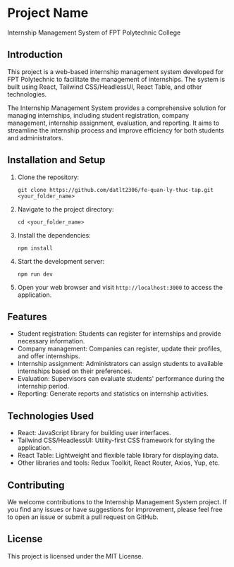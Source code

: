 # Project Name

Internship Management System of FPT Polytechnic College

## Introduction

This project is a web-based internship management system developed for FPT Polytechnic to facilitate the management of internships. The system is built using React, Tailwind CSS/HeadlessUI, React Table, and other technologies.

The Internship Management System provides a comprehensive solution for managing internships, including student registration, company management, internship assignment, evaluation, and reporting. It aims to streamline the internship process and improve efficiency for both students and administrators.

## Installation and Setup

1. Clone the repository:
   ```
   git clone https://github.com/datlt2306/fe-quan-ly-thuc-tap.git <your_folder_name>
   ```

2. Navigate to the project directory:
   ```
   cd <your_folder_name>
   ```

3. Install the dependencies:
   ```
   npm install
   ```

4. Start the development server:
   ```
   npm run dev
   ```

5. Open your web browser and visit `http://localhost:3000` to access the application.

## Features

- Student registration: Students can register for internships and provide necessary information.
- Company management: Companies can register, update their profiles, and offer internships.
- Internship assignment: Administrators can assign students to available internships based on their preferences.
- Evaluation: Supervisors can evaluate students' performance during the internship period.
- Reporting: Generate reports and statistics on internship activities.

## Technologies Used

- React: JavaScript library for building user interfaces.
- Tailwind CSS/HeadlessUI: Utility-first CSS framework for styling the application.
- React Table: Lightweight and flexible table library for displaying data.
- Other libraries and tools: Redux Toolkit, React Router, Axios, Yup, etc.

## Contributing

We welcome contributions to the Internship Management System project. If you find any issues or have suggestions for improvement, please feel free to open an issue or submit a pull request on GitHub.

## License

This project is licensed under the MIT License.
